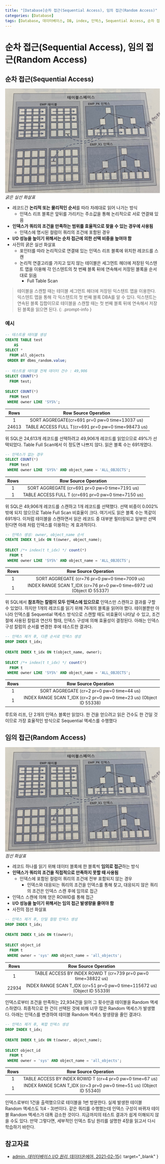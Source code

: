 ```yaml
---
title: "[Database]순차 접근(Sequential Access), 임의 접근(Random Access)"
categories: [Database]
tags: [Database, 데이터베이스, DB, index, 인덱스, Sequential Access, 순차 접근, Random Access, 임의 접근]
---
```


# 순차 접근(Sequential Access), 임의 접근(Random Access)

## 순차 접근(Sequential Access)

![01-sequential-access-and-radom-access](/assets/img/posts/database/sequential-access-and-radom-access/01-sequential-access-and-radom-access.jpg)
*굵은 실선 화살표*

- 레코드간 **논리적 또는 물리적인 순서**를 따라 차례대로 읽어 나가는 방식
  + 인덱스 리프 블록은 앞뒤를 가리키는 주소값을 통해 논리적으로 서로 연결돼 있음
- **인덱스가 쿼리의 조건을 만족하는 범위를 효율적으로 찾을 수 있는 경우에 사용됨**
  + 인덱스에 명시된 컬럼이 쿼리의 조건에 포함된 경우
- **I/O 성능을 높이기 위해서는 순차 접근에 의한 선택 비중을 높여야 함**
- 사진의 굵은 실선 화살표
  + 포인터를 따라 논리적으로 연결돼 있는 인덱스 리프 블록에 위치한 레코드를 스캔
  + 논리적 연결고리를 가지고 있지 않는 테이블은 세그먼트 헤더에 저장된 익스텐트 맵을 이용해 각 인스텐트의 첫 번째 블록 뒤에 연속해서 저장된 블록을 순서대로 읽음
    * Full Table Scan

> 테이블을 스캔할 때는 테이블 세그먼트 헤더에 저장된 익스텐트 맵을 이용한다. 익스텐트 맵을 통해 각 익스텐트의 첫 번째 블록 DBA를 알 수 있다. 익스텐트는 연속된 블록 집합이므로 테이블을 스캔할 때는 첫 번째 블록 뒤에 연속해서 저장된 블록을 읽으면 된다.
{: .prompt-info }

### 예시

```sql
-- 테스트용 테이블 생성
CREATE TABLE test 
    AS 
SELECT * 
  FROM all_objects 
 ORDER BY dbms_random.value;

-- 테스트용 테이블 전체 데이터 건수 : 49,906
SELECT COUNT(*) 
  FROM test;

SELECT COUNT(*) 
  FROM test
 WHERE owner LIKE 'SYS%';
```

|  Rows |                 Row Source Operation                |
|:-----:|:---------------------------------------------------:|
|   1   |    SORT AGGREGATE(cr=691 pr=0 pw=0 time=13037 us)   |
| 24613 | TABLE ACCESS FULL T(cr=691 pr=0 pw=0 time=98473 us) |


위 SQL은 24,613개 레코드를 선택하려고 49,906개 레코드를 읽었으므로 49%가 선택되었다. Table Full Scan에서 이 정도면 나쁘지 않다. 읽은 블록 수는 691개였다.

```sql
-- 인덱스가 없는 경우
SELECT COUNT(*) 
  FROM test
 WHERE owner LIKE 'SYS%' AND object_name = 'ALL_OBJECTS';
```

| Rows |                 Row Source Operation                |
|:----:|:---------------------------------------------------:|
|  1   |    SORT AGGREGATE (cr=691 pr=0 pw=0 time=7191 us)   |
|  1   | TABLE ACCESS FULL T (cr=691 pr=0 pw=0 time=7150 us) |


위 SQL은 49,906개 레코드를 스캔하고 1개 레코드를 선택했다. 선택 비중이 0.002% 밖에 되지 않으므로 Table Full Scan 비효율이 크다. 여기서도 읽은 블록 수는 똑같이 691개다. 이처럼 테이블을 스캔하면서 읽은 레코드 중 대부분 필터링되고 일부만 선택된다면 아래 처럼 인덱스를 이용하는 게 효과적이다.

```sql
-- 인덱스 생성: owner, object_name 순서
CREATE INDEX t_idx ON t(owner, object_name);

SELECT /*+ index(t t_idx) */ count(*)
  FROM t
 WHERE owner LIKE 'SYS%' AND object_name = 'ALL_OBJECTS';
```

| Rows |                           Row Source Operation                          |
|:----:|:-----------------------------------------------------------------------:|
|  1   |              SORT AGGREGATE (cr=76 pr=0 pw=0 time=7009 us)              |
|  1   | INDEX RANGE SCAN T_IDX (cr=76 pr=0 pw=0 time=6972 us) (Object ID 55337) |

위 SQL에서 **참조하는 칼럼이 모두 인덱스에 있으므로** 인덱스만 스캔하고 결과를 구할 수 있었다. 하지만 1개의 레코드를 읽기 위해 76개의 블록을 읽어야 했다. 테이블뿐만 아니라 인덱스를 Sequential 액세스 방식으로 스캔할 때도 비효율이 나타날 수 있고, 조건절에 사용된 칼럼과 연산자 형태, 인덱스 구성에 의해 효율성이 결정된다. 아래는 인덱스 구성 칼럼의 순서를 변경한 후에 테스트한 결과다.

```sql
-- 인덱스 제거 후, 다른 순서로 인덱스 생성
DROP INDEX t_idx;

CREATE INDEX t_idx ON t(object_name, owner);

SELECT /*+ index(t t_idx) */ count(*)
  FROM t
 WHERE owner LIKE 'SYS%' AND object_name = 'ALL_OBJECTS';
```

| Rows |                          Row Source Operation                        |
|:----:|:--------------------------------------------------------------------:|
|  1   |               SORT AGGREGATE (cr=2 pr=0 pw=0 time=44 us)             |
|  1   | INDEX RANGE SCAN T_IDX (cr=2 pr=0 pw=0 time=23 us) (Object ID 55338) |

루트와 리프, 단 2개의 인덱스 블록만 읽었다. 한 건을 얻으려고 읽은 건수도 한 건일 것이므로 가장 효율적인 방식으로 Sequential 액세스를 수행했다

## 임의 접근(Random Access)

![01-sequential-access-and-radom-access](/assets/img/posts/database/sequential-access-and-radom-access/01-sequential-access-and-radom-access.jpg)
*점선 화살표*

- 레코드 하나를 읽기 위해 데이터 블록에 한 블록씩 **임의로 접근**하는 방식
- **인덱스가 쿼리의 조건을 직접적으로 만족하지 못할 때 사용됨**
  + 인덱스에 포함된 컬럼이 쿼리의 조건에 전부 포함되지 않는 경우
    * 인덱스와 대응되는 쿼리의 조건을 인덱스를 통해 찾고, 대응되지 않은 쿼리의 조건은 인덱스 스캔 후에 임의로 접근
- 인덱스 스캔에 의해 얻은 ROWID를 통해 접근
- **I/O 성능을 높이기 위해서는 임의 접근 발생량을 줄여야 함**
- 사진의 점선 화살표

```sql
-- 인덱스 제거 후, 단일 컬럼 인덱스 생성
DROP INDEX t_idx;

CREATE INDEX t_idx ON t(owner);

SELECT object_id
  FROM t
 WHERE owner = 'sys' AND object_name = 'all_objects';
```

| Rows  |                          Row Source Operation                             |
|:-----:|:-------------------------------------------------------------------------:|
|   1   |     TABLE ACCESS BY INDEX ROWID T (cr=739 pr=0 pw=0 time=38822 us)        |
| 22934 | INDEX RANGE SCAN T_IDX (cr=51 pr=0 pw=0 time=115672 us) (Object ID 55339) |

인덱스로부터 조건을 만족하는 22,934건을 읽어 그 횟수만큼 테이블을 Random 액세스하였다. 최종적으로 한 건이 선택된 것에 비해 너무 많은 Random 액세스가 발생했다. 아래는 인덱스를 변경하여 테이블 Random 액세스 발생량을 줄인 결과다.

```sql
-- 인덱스 제거 후, 복합 인덱스 생성
DROP INDEX t_idx;

CREATE INDEX t_idx ON t(owner, object_name);

SELECT object_id
  FROM t
 WHERE owner = 'sys' AND object_name = 'all_objects';
```

| Rows |                        Row Source Operation                          |
|:----:|:--------------------------------------------------------------------:|
|  1   |      TABLE ACCESS BY INDEX ROWID T (cr=4 pr=0 pw=0 time=67 us)       |
|  1   | INDEX RANGE SCAN T_IDX (cr=3 pr=0 pw=0 time=51 us) (Object ID 55340) |

인덱스로부터 1건을 출력했으므로 테이블을 1번 방문한다. 실제 발생한 테이블 Random 액세스도 1(4 - 3)번이다. 같은 쿼리를 수행했는데 인덱스 구성이 바뀌자 테이블 Random 액세스가 대폭 감소한 것이다. 지금까지의 테스트 결과가 쉽게 이해되지 않을 수도 있다. 만약 그렇다면, 세부적인 인덱스 튜닝 원리를 설명한 4장을 읽고서 다시 학습하기 바란다.

## 참고자료

- [admin, *데이터베이스 I/O 원리*, 데이터온에어, 2021-02-15](https://dataonair.or.kr/db-tech-reference/d-guide/sql/?pageid=2&mod=document&uid=360){: target="_blank" }